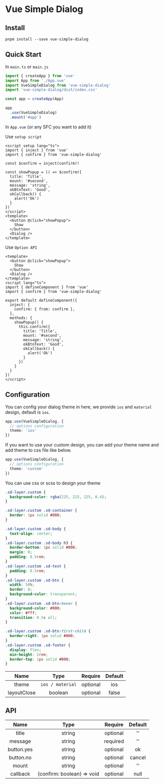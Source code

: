 # Vue Simple Dialog

## Install

```
pnpm install --save vue-simple-dialog
```

## Quick Start

In `main.ts` or `main.js`
```typescript
import { createApp } from 'vue'
import App from './App.vue'
import VueSimpleDialog from 'vue-simple-dialog'
import 'vue-simple-dialog/dist/index.css'

const app = createApp(App)

app
  .use(VueSimpleDialog)
  .mount('#app')
```

In `App.vue` (or any SFC you want to add it)

Use `setup script`
```vue
<script setup lang="ts">
import { inject } from 'vue'
import { confirm } from 'vue-simple-dialog'

const $confirm = inject(confirm)!

const showPopup = () => $confirm({
  title: 'Title',
  mount: '#second',
  message: 'string',
  okBtnText: 'Good',
  okCallback() {
    alert('Ok')
  }
})
</script>
<template>
  <button @click="showPopup">
    Show
  </button>
  <Dialog />
</template>
```

Use `Option API`
```vue
<template>
  <button @click="showPopup">
    Show
  </button>
  <Dialog />
</template>
<script lang="ts">
import { defineComponent } from 'vue'
import { confirm } from 'vue-simple-dialog'

export default defineComponent({
  inject: {
    confirm: { from: confirm },
  },
  methods: {
    showPopup() {
      this.confirm({
        title: 'Title',
        mount: '#second',
        message: 'string',
        okBtnText: 'Good',
        okCallback() {
          alert('Ok')
        }
      })
    }
  }
})
</script>
```

## Configuration

You can config your dialog theme in here, we provide `ios` and `material` design, default is `ios`.
```typescript
app.use(VueSimpleDialog, {
  // options configuration
  theme: 'ios'
})
```

If you want to use your custom design, you can add your theme name and add theme to css file like below.
```typescript
app.use(VueSimpleDialog, {
  // options configuration
  theme: 'custom'
})
```
You can use css or scss to design your theme
```css
.sd-layer.custom {
  background-color: rgba(225, 225, 225, 0.4); 
}

.sd-layer.custom .sd-container {
  border: 1px solid #000;
}

.sd-layer.custom .sd-body {
  text-align: center;
}
.sd-layer.custom .sd-body h3 {
  border-bottom: 1px solid #000;
  margin: 0;
  padding: 0.5rem;
}
.sd-layer.custom .sd-text {
  padding: 0.5rem;
}
.sd-layer.custom .sd-btn {
  width: 50%;
  border: 0;
  background-color: transparent;
}
.sd-layer.custom .sd-btn:hover {
  background-color: #000;
  color: #fff;
  transition: 0.5s all;
}

.sd-layer.custom .sd-btn:first-child {
  border-right: 1px solid #000;
}
.sd-layer.custom .sd-footer {
  display: flex;
  min-height: 2rem;
  border-top: 1px solid #000;
}
```


|Name|Type|Require|Default|
|:---:|:---:|:---:|:---:|
|theme|`ios / material`|optional|ios|
|layoutClose|boolean|optional|false|

## API
|Name|Type|Require|Default|
|:---:|:---:|:---:|:---:|
|title|string|optional|''|
|message|string|required|''|
|button.yes|string|optional|ok|
|button.no|string|optional|cancel|
|mount|string|optional|''|
|callback|(confirm: boolean) => void|optional|null|